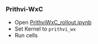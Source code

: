 ### Prithvi-WxC

- Open [PrithviWxC_rollout.ipynb](./Prithvi-WxC/notebooks/PrithviWxC_rollout.ipynb)
- Set Kernel to `prithvi_wx`
- Run cells
